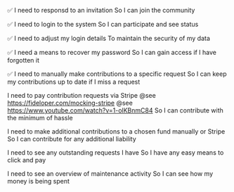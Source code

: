 ✅ I need to responsd to an invitation
So I can join the community

✅ I need to login to the system
So I can participate and see status

✅ I need to adjust my login details
To maintain the security of my data

✅ I need a means to recover my password
So I can gain access if I have forgotten it

✅ I need to manually make contributions to a specific request
So I can keep my contributions up to date if I miss a request

I need to pay contribution requests via Stripe
@see https://fideloper.com/mocking-stripe
@see https://www.youtube.com/watch?v=1-olKBnmC84
So I can contribute with the minimum of hassle

I need to make additional contributions to a chosen fund
    manually or Stripe
So I can contribute for any additional liability

I need to see any outstanding requests I have
So I have any easy means to click and pay

I need to see an overview of maintenance activity
So I can see how my money is being spent
